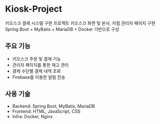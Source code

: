 # Kiosk-Project

키오스크 결제 시스템 구현 프로젝트
키오스크 화면 및 본사, 지점 관리자 페이지 구현
Spring Boot + MyBatis + MariaDB + Docker 기반으로 구성

## 주요 기능
- 키오스크 주문 및 결제 기능
- 관리자 페이지를 통한 재고 관리
- 결제 수단별 결제 내역 조회
- Firebase를 이용한 알림 전송

## 사용 기술
- Backend: Spring Boot, MyBatis, MariaDB
- Frontend: HTML, JavaScript, CSS
- Infra: Docker, Nginx

